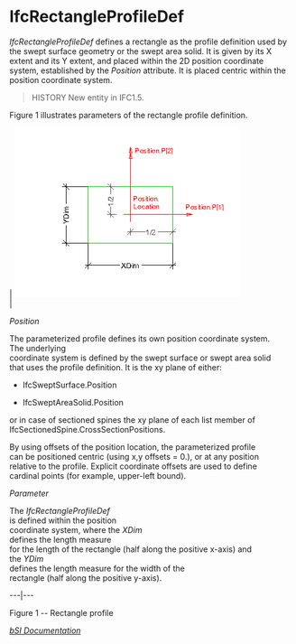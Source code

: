IfcRectangleProfileDef
======================
_IfcRectangleProfileDef_ defines a rectangle as the profile definition used by
the swept surface geometry or the swept area solid. It is given by its X
extent and its Y extent, and placed within the 2D position coordinate system,
established by the _Position_ attribute. It is placed centric within the
position coordinate system.  
  
> HISTORY  New entity in IFC1.5.  
  
Figure 1 illustrates parameters of the rectangle profile definition.  
  
  
  
  
  
| ![rectangle profile](figures/ifcrectangleprofiledef-layout1.gif)  
|  

_Position_  
  
  
The parameterized profile defines its own position coordinate system.  
The underlying  
coordinate system is defined by the swept surface or swept area solid  
that uses the profile definition. It is the xy plane of either:

  

  

  * IfcSweptSurface.Position
  

  * IfcSweptAreaSolid.Position
  

  
or in case of sectioned spines the xy plane of each list member of
IfcSectionedSpine.CrossSectionPositions.  
  
  
  
  
By using offsets of the position location, the parameterized profile  
can be positioned centric (using x,y offsets = 0.), or at any position  
relative to the profile. Explicit coordinate offsets are used to define  
cardinal points (for example, upper-left bound).  

_Parameter_  
  
  
The _IfcRectangleProfileDef_  
is defined within the position  
coordinate system, where the _XDim_  
defines the length measure  
for the length of the rectangle (half along the positive x-axis) and  
the _YDim_  
defines the length measure for the width of the  
rectangle (half along the positive y-axis).

  
  
  
---|---  
  
  
  
  
  

Figure 1 -- Rectangle profile  
  
  
  
[ _bSI
Documentation_](https://standards.buildingsmart.org/IFC/DEV/IFC4_2/FINAL/HTML/schema/ifcprofileresource/lexical/ifcrectangleprofiledef.htm)


